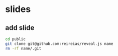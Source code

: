# slides

## add slide
```sh
cd public
git clone git@github.com:reireias/reveal.js name
rm -rf name/.git
```

